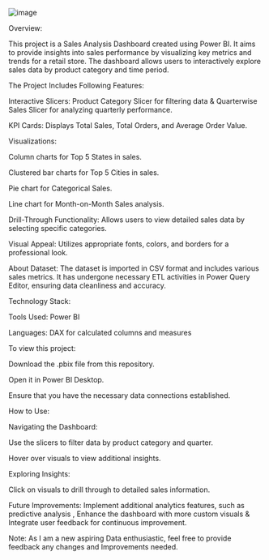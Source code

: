 ![image](https://github.com/user-attachments/assets/8a189d1c-5878-4e55-bb83-bee0379fdd87)


Overview:


This project is a Sales Analysis Dashboard created using Power BI. It aims to provide insights into sales performance by visualizing key metrics and trends for a retail store.  The dashboard allows users to interactively explore sales data by product category and time period.

The Project Includes Following Features:

Interactive Slicers:   Product Category Slicer for filtering data & Quarterwise Sales Slicer for analyzing quarterly performance.

KPI Cards: Displays Total Sales, Total Orders, and Average Order Value.

Visualizations:

Column charts for Top 5 States in sales.

Clustered bar charts for Top 5 Cities in sales.

Pie chart for Categorical Sales.

Line chart for Month-on-Month Sales analysis.

Drill-Through Functionality:   Allows users to view detailed sales data by selecting specific categories.


Visual Appeal:   Utilizes appropriate fonts, colors, and borders for a professional look.

About Dataset:
The dataset is imported in CSV format and includes various sales metrics. It has undergone necessary ETL activities in Power Query Editor, ensuring data cleanliness and accuracy.


Technology Stack:

Tools Used: Power BI

Languages: DAX for calculated columns and measures

To view this project:

Download the .pbix file from this repository.

Open it in Power BI Desktop.

Ensure that you have the necessary data connections established.

How to Use:  

Navigating the Dashboard:

Use the slicers to filter data by product category and quarter.

Hover over visuals to view additional insights.

Exploring Insights:

Click on visuals to drill through to detailed sales information.


Future Improvements:  Implement additional analytics features, such as predictive analysis , Enhance the dashboard with more custom visuals  &    Integrate user feedback for continuous improvement.



Note: As I am a new aspiring Data enthusiastic, feel free to provide feedback any changes and Improvements needed.


